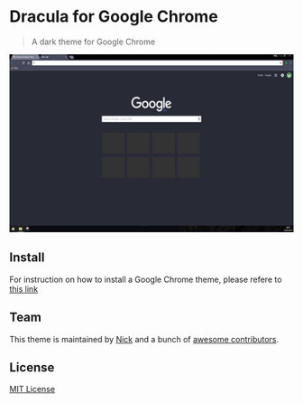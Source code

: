 # Dracula for Google Chrome

> A dark theme for Google Chrome

![Screenshot](./Screenshots/screen1.jpg)

## Install

For instruction on how to install a Google Chrome theme, please refere to [this link](https://support.google.com/chrome/answer/148695?hl=en-GB)

## Team

This theme is maintained by [Nick](https://github.com/nickimola) and a bunch of [awesome contributors](https://github.com/dracula/template/graphs/contributors).

## License

[MIT License](./LICENSE)
